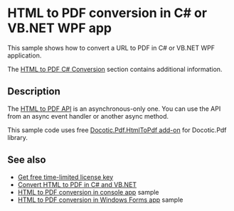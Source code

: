 # HTML to PDF conversion in C# or VB.NET WPF app
This sample shows how to convert a URL to PDF in C# or VB.NET WPF application.

The [HTML to PDF C# Conversion](https://bitmiracle.com/pdf-library/html-pdf/#basics) section contains additional information.

## Description

The [HTML to PDF API](https://api.docotic.com/htmltopdf/bitmiracle-docotic-pdf-htmltopdf) is an asynchronous-only one. You can use the API from an async event handler or another async method.

This sample code uses free [Docotic.Pdf.HtmlToPdf add-on](https://www.nuget.org/packages/BitMiracle.Docotic.Pdf.HtmlToPdf/) for Docotic.Pdf library.

## See also
* [Get free time-limited license key](https://bitmiracle.com/pdf-library/download)
* [Convert HTML to PDF in C# and VB.NET](https://bitmiracle.com/pdf-library/html-pdf/convert)
* [HTML to PDF conversion in console app](/Samples/HtmlToPdf/HtmlToPdfConsole) sample
* [HTML to PDF conversion in Windows Forms app](/Samples/HtmlToPdf/HtmlToPdfWindowsForms) sample